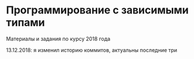 # Программирование с зависимыми типами

Материалы и задания по курсу 2018 года

13.12.2018: я изменил историю коммитов, актуальны последние три